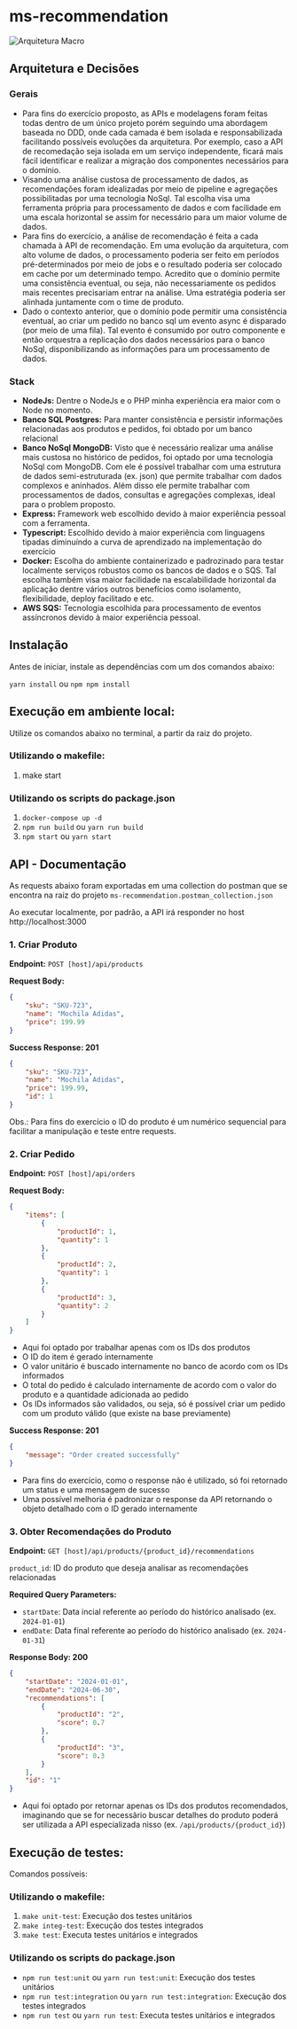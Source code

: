 # ms-recommendation

![Arquitetura Macro](./ms-recommendation.drawio.png)

## Arquitetura e Decisões

### Gerais
- Para fins do exercício proposto, as APIs e modelagens foram feitas todas dentro de um único projeto porém seguindo uma abordagem baseada no DDD, onde cada camada é bem isolada e responsabilizada facilitando possíveis evoluções da arquitetura. Por exemplo, caso a API de recomedação seja isolada em um serviço independente, ficará mais fácil identificar e realizar a migração dos componentes necessários para o domínio.
- Visando uma análise custosa de processamento de dados, as recomendações foram idealizadas por meio de pipeline e agregações possibilitadas por uma tecnologia NoSql. Tal escolha visa uma ferramenta própria para processamento de dados e com facilidade em uma escala horizontal se assim for necessário para um maior volume de dados.
- Para fins do exercício, a análise de recomendação é feita a cada chamada à API de recomendação. Em uma evolução da arquitetura, com alto volume de dados, o processamento poderia ser feito em períodos pré-determinados por meio de jobs e o resultado poderia ser colocado em cache por um determinado tempo. Acredito que o domínio permite uma consistência eventual, ou seja, não necessariamente os pedidos mais recentes precisariam entrar na análise. Uma estratégia poderia ser alinhada juntamente com o time de produto.
- Dado o contexto anterior, que o domínio pode permitir uma consistência eventual, ao criar um pedido no banco sql um evento async é disparado (por meio de uma fila). Tal evento é consumido por outro componente e então orquestra a replicação dos dados necessários para o banco NoSql, disponibilizando as informações para um processamento de dados.

### Stack 
- **NodeJs:** Dentre o NodeJs e o PHP minha experiência era maior com o Node no momento.
- **Banco SQL Postgres:** Para manter consistência e persistir informações relacionadas aos produtos e pedidos, foi obtado por um banco relacional
- **Banco NoSql MongoDB:** Visto que é necessário realizar uma análise mais custosa no histórico de pedidos, foi optado por uma tecnologia NoSql com MongoDB. Com ele é possível trabalhar com uma estrutura de dados semi-estruturada (ex. json) que permite trabalhar com dados complexos e aninhados. Além disso ele permite trabalhar com processamentos de dados, consultas e agregações complexas, ideal para o problem proposto.
- **Express:** Framework web escolhido devido à maior experiência pessoal com a ferramenta.
- **Typescript:** Escolhido devido à maior experiência com linguagens tipadas diminuíndo a curva de aprendizado na implementação do exercício
- **Docker:** Escolha do ambiente containerizado e padrozinado para testar localmente serviços robustos como os bancos de dados e o SQS. Tal escolha também visa maior facilidade na escalabilidade horizontal da aplicação dentre vários outros benefícios como isolamento, flexibilidade, deploy facilitado e etc. 
- **AWS SQS:** Tecnologia escolhida para processamento de eventos assíncronos devido à maior experiência pessoal.

## Instalação 
Antes de iniciar, instale as dependências com um dos comandos abaixo:

`yarn install` ou `npm npm install`

## Execução em ambiente local:

Utilize os comandos abaixo no terminal, a partir da raiz do projeto.

### Utilizando o makefile:
1. make start

### Utilizando os scripts do package.json
1. `docker-compose up -d`
2. `npm run build` ou `yarn run build`
3. `npm start` ou `yarn start`

## API - Documentação

As requests abaixo foram exportadas em uma collection do postman que se encontra na raiz do projeto `ms-recommendation.postman_collection.json`

Ao executar localmente, por padrão, a API irá responder no host http://localhost:3000

### 1. Criar Produto

**Endpoint:** `POST [host]/api/products`

**Request Body:**
```json
{
    "sku": "SKU-723",
    "name": "Mochila Adidas",
    "price": 199.99
}
```

**Success Response: 201**
```json
{
    "sku": "SKU-723",
    "name": "Mochila Adidas",
    "price": 199.99,
    "id": 1
}
```
Obs.: Para fins do exercício o ID do produto é um numérico sequencial para facilitar a manipulação e teste entre requests.

### 2. Criar Pedido

**Endpoint:** `POST [host]/api/orders`

**Request Body:**
```json
{
    "items": [
        {
            "productId": 1,
            "quantity": 1
        },
        {
            "productId": 2,
            "quantity": 1
        },
        {
            "productId": 3,
            "quantity": 2
        }
    ]
}
```
- Aqui foi optado por trabalhar apenas com os IDs dos produtos
- O ID do item é gerado internamente
- O valor unitário é buscado internamente no banco de acordo com os IDs informados
- O total do pedido é calculado internamente de acordo com o valor do produto e a quantidade adicionada ao pedido
- Os IDs informados são validados, ou seja, só é possível criar um pedido com um produto válido (que existe na base previamente)

**Success Response: 201**
```json
{
    "message": "Order created successfully"
}
```
- Para fins do exercício, como o response não é utilizado, só foi retornado um status e uma mensagem de sucesso
- Uma possível melhoria é padronizar o response da API retornando o objeto detalhado com o ID gerado internamente

### 3. Obter Recomendações do Produto

**Endpoint:** `GET [host]/api/products/{product_id}/recommendations`

`product_id`: ID do produto que deseja analisar as recomendações relacionadas

**Required Query Parameters:**
- `startDate`: Data incial referente ao período do histórico analisado (ex. `2024-01-01`)
- `endDate`: Data final referente ao período do histórico analisado (ex. `2024-01-31`)

**Response Body: 200**
```json
{
    "startDate": "2024-01-01",
    "endDate": "2024-06-30",
    "recommendations": [
        {
            "productId": "2",
            "score": 0.7
        },
        {
            "productId": "3",
            "score": 0.3
        }
    ],
    "id": "1"
}
```
- Aqui foi optado por retornar apenas os IDs dos produtos recomendados, imaginando que se for necessãrio buscar detalhes do produto poderá ser utilizada a API especializada nisso (ex. `/api/products/{product_id}`)

## Execução de testes:
Comandos possíveis:

### Utilizando o makefile:
1. `make unit-test`: Execução dos testes unitários
2. `make integ-test`: Execução dos testes integrados
3. `make test`: Executa testes unitários e integrados

### Utilizando os scripts do package.json
- `npm run test:unit` ou `yarn run test:unit`: Execução dos testes unitários
- `npm run test:integration` ou `yarn run test:integration`: Execução dos testes integrados
- `npm run test` ou `yarn run test`: Executa testes unitários e integrados
